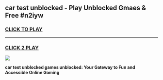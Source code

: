 
## car test unblocked - Play Unblocked Gmaes & Free #n2iyw
<h3>
<a href="https://news.freeplayer.one?title=car_test_unblocked&ref=03M">CLICK TO PLAY</a></h3>
<hr>

<h3>
<a href="https://news.freeplayer.one?title=car_test_unblocked&ref=03M">CLICK 2 PLAY</a>
  
</h3>

<a href="https://news.freeplayer.one?title=car_test_unblocked&ref=03M"><img src="https://clearcache.store/games.png"></a>


**car test unblocked games unblocked: Your Gateway to Fun and Accessible Online Gaming**
